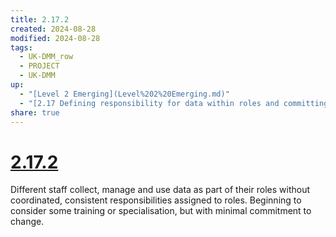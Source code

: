 ```yaml
---
title: 2.17.2
created: 2024-08-28
modified: 2024-08-28
tags:
  - UK-DMM_row
  - PROJECT
  - UK-DMM
up:
  - "[Level 2 Emerging](Level%202%20Emerging.md)"
  - "[2.17 Defining responsibility for data within roles and committing to improving staff data literacy](2.17%20Defining%20responsibility%20for%20data%20within%20roles%20and%20committing%20to%20improving%20staff%20data%20literacy.md)"
share: true
---
```

# [2.17.2](2.17.2.md)

Different staff collect, manage and use data as part of their roles without coordinated, consistent responsibilities assigned to roles. Beginning to consider some training or specialisation, but with minimal commitment to change.
